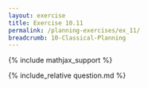 ```yaml
---
layout: exercise
title: Exercise 10.11
permalink: /planning-exercises/ex_11/
breadcrumb: 10-Classical-Planning
---
```


{% include mathjax_support %}

<div><i class="arrow-up loader" data-chapter="planning-exercises" data-exercise="ex_11" data-rating="0"></i></div>
{% include_relative question.md %}
